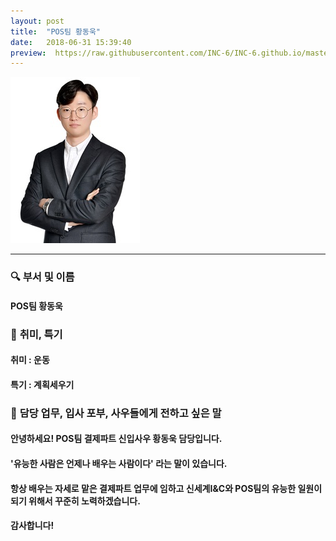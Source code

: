 ```yaml
---
layout: post
title:  "POS팀 황동욱"
date:   2018-06-31 15:39:40
preview:  https://raw.githubusercontent.com/INC-6/INC-6.github.io/master/_asset/%EB%8F%99%EA%B8%B0%EC%82%AC%EC%A7%84/191931.jpg
---
```


![Picture 1](https://raw.githubusercontent.com/INC-6/INC-6.github.io/master/_asset/%EB%8F%99%EA%B8%B0%EC%82%AC%EC%A7%84/191931.jpg)

---

### 🔍 **부서 및 이름**
    
#### POS팀 황동욱

### 🔔 **취미, 특기**

#### 취미 : 운동
   
#### 특기 : 계획세우기

### 🔔 **담당 업무, 입사 포부, 사우들에게 전하고 싶은 말**
 
#### 안녕하세요! POS팀 결제파트 신입사우 황동욱 담당입니다.
   
#### '유능한 사람은 언제나 배우는 사람이다' 라는 말이 있습니다.
   
#### 항상 배우는 자세로 맡은 결제파트 업무에 임하고 신세계I&C와 POS팀의 유능한 일원이 되기 위해서 꾸준히 노력하겠습니다.
   
#### 감사합니다!